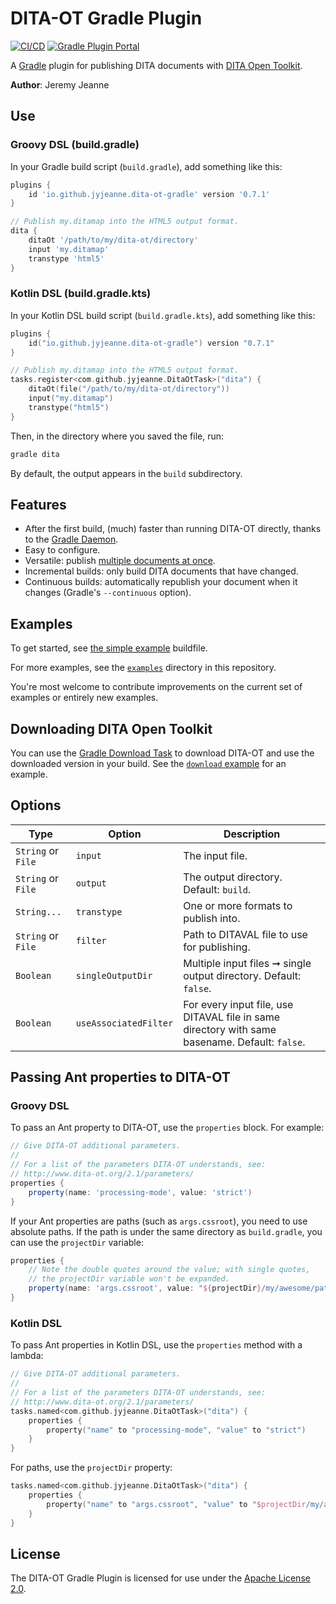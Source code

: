 # DITA-OT Gradle Plugin

[![CI/CD](https://github.com/jyjeanne/dita-ot-gradle/actions/workflows/ci.yml/badge.svg)](https://github.com/jyjeanne/dita-ot-gradle/actions/workflows/ci.yml)
[![Gradle Plugin Portal](https://img.shields.io/gradle-plugin-portal/v/io.github.jyjeanne.dita-ot-gradle)](https://plugins.gradle.org/plugin/io.github.jyjeanne.dita-ot-gradle)

A [Gradle] plugin for publishing DITA documents with [DITA Open Toolkit].

**Author**: Jeremy Jeanne

## Use

### Groovy DSL (build.gradle)

In your Gradle build script (`build.gradle`), add something like this:

```gradle
plugins {
    id 'io.github.jyjeanne.dita-ot-gradle' version '0.7.1'
}

// Publish my.ditamap into the HTML5 output format.
dita {
    ditaOt '/path/to/my/dita-ot/directory'
    input 'my.ditamap'
    transtype 'html5'
}
```

### Kotlin DSL (build.gradle.kts)

In your Kotlin DSL build script (`build.gradle.kts`), add something like this:

```kotlin
plugins {
    id("io.github.jyjeanne.dita-ot-gradle") version "0.7.1"
}

// Publish my.ditamap into the HTML5 output format.
tasks.register<com.github.jyjeanne.DitaOtTask>("dita") {
    ditaOt(file("/path/to/my/dita-ot/directory"))
    input("my.ditamap")
    transtype("html5")
}
```

Then, in the directory where you saved the file, run:

```bash
gradle dita
```

By default, the output appears in the `build` subdirectory.

## Features

- After the first build, (much) faster than running DITA-OT directly, thanks to the [Gradle Daemon].
- Easy to configure.
- Versatile: publish [multiple documents at once](https://github.com/jyjeanne/dita-ot-gradle/tree/master/examples/filetree).
- Incremental builds: only build DITA documents that have changed.
- Continuous builds: automatically republish your document when it changes (Gradle's `--continuous` option).

## Examples

To get started, see [the simple example](https://github.com/jyjeanne/dita-ot-gradle/tree/master/examples/simple) buildfile.

For more examples, see the [`examples`](https://github.com/jyjeanne/dita-ot-gradle/tree/master/examples) directory in this repository.

You're most welcome to contribute improvements on the current set of examples or entirely new examples.

## Downloading DITA Open Toolkit

You can use the [Gradle Download Task](https://github.com/michel-kraemer/gradle-download-task) to download DITA-OT and
use the downloaded version in your build. See the [`download` example](https://github.com/jyjeanne/dita-ot-gradle/blob/master/examples/download/build.gradle) for an example.

## Options

| Type | Option | Description |
| ---- | ------ | ----------- |
| `String` or `File` | `input` | The input file. |
| `String` or `File` | `output` | The output directory. Default: `build`. |
| `String...` |	`transtype` | One or more formats to publish into. |
| `String` or `File` | `filter` | Path to DITAVAL file to use for publishing. |
| `Boolean` | `singleOutputDir` | Multiple input files ➞ single output directory. Default: `false`. |
| `Boolean` |	`useAssociatedFilter` |	For every input file, use DITAVAL file in same directory with same basename. Default: `false`. |

## Passing Ant properties to DITA-OT

### Groovy DSL

To pass an Ant property to DITA-OT, use the `properties` block. For example:

```groovy
// Give DITA-OT additional parameters.
//
// For a list of the parameters DITA-OT understands, see:
// http://www.dita-ot.org/2.1/parameters/
properties {
    property(name: 'processing-mode', value: 'strict')
}
```

If your Ant properties are paths (such as `args.cssroot`), you need to use absolute paths. If the path is under the same directory as `build.gradle`, you can use the `projectDir` variable:

```groovy
properties {
    // Note the double quotes around the value; with single quotes,
    // the projectDir variable won't be expanded.
    property(name: 'args.cssroot', value: "${projectDir}/my/awesome/path")
}
```

### Kotlin DSL

To pass Ant properties in Kotlin DSL, use the `properties` method with a lambda:

```kotlin
// Give DITA-OT additional parameters.
//
// For a list of the parameters DITA-OT understands, see:
// http://www.dita-ot.org/2.1/parameters/
tasks.named<com.github.jyjeanne.DitaOtTask>("dita") {
    properties {
        property("name" to "processing-mode", "value" to "strict")
    }
}
```

For paths, use the `projectDir` property:

```kotlin
tasks.named<com.github.jyjeanne.DitaOtTask>("dita") {
    properties {
        property("name" to "args.cssroot", "value" to "$projectDir/my/awesome/path")
    }
}
```

## License

The DITA-OT Gradle Plugin is licensed for use under the [Apache License 2.0].

[Apache License 2.0]: https://www.apache.org/licenses/LICENSE-2.0.html
[DITA Open Toolkit]: https://www.dita-ot.org
[Gradle]: https://gradle.org
[Gradle Daemon]: https://docs.gradle.org/current/userguide/gradle_daemon.html
